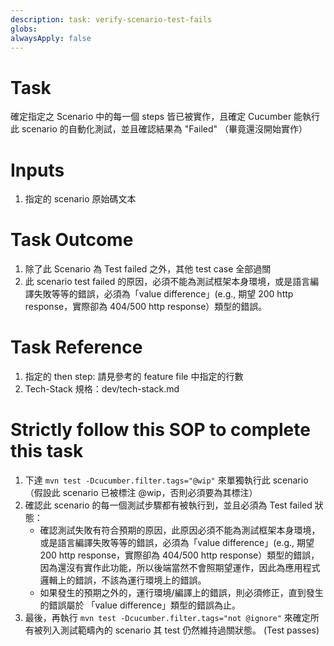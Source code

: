 ```yaml
---
description: task: verify-scenario-test-fails
globs: 
alwaysApply: false
---
```

# Task
確定指定之 Scenario 中的每一個 steps 皆已被實作，且確定 Cucumber 能執行此 scenario 的自動化測試，並且確認結果為 "Failed" （畢竟還沒開始實作）

# Inputs
1. 指定的 scenario 原始碼文本

# Task Outcome
1. 除了此 Scenario 為 Test failed 之外，其他 test case 全部過關
2. 此 scenario test failed 的原因，必須不能為測試框架本身環境，或是語言編譯失敗等等的錯誤，必須為「value difference」(e.g., 期望 200 http response，實際卻為 404/500 http response）類型的錯誤。

# Task Reference
1. 指定的 then step: 請見參考的 feature file 中指定的行數
2. Tech-Stack 規格：dev/tech-stack.md

# Strictly follow this SOP to complete this task
1. 下達 `mvn test -Dcucumber.filter.tags="@wip"` 來單獨執行此 scenario（假設此 scenario 已被標注 @wip，否則必須要為其標注）
2. 確認此 scenario 的每一個測試步驟都有被執行到，並且必須為 Test failed 狀態：
   - 確認測試失敗有符合預期的原因，此原因必須不能為測試框架本身環境，或是語言編譯失敗等等的錯誤，必須為「value difference」(e.g., 期望 200 http response，實際卻為 404/500 http response）類型的錯誤，因為還沒有實作此功能，所以後端當然不會照期望運作，因此為應用程式邏輯上的錯誤，不該為運行環境上的錯誤。
   - 如果發生的預期之外的，運行環境/編譯上的錯誤，則必須修正，直到發生的錯誤屬於 「value difference」類型的錯誤為止。
3. 最後，再執行 `mvn test -Dcucumber.filter.tags="not @ignore"` 來確定所有被列入測試範疇內的 scenario 其 test 仍然維持過關狀態。 (Test passes)